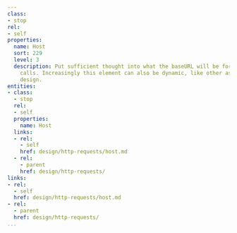 ```yaml
---
class:
- stop
rel:
- self
properties:
  name: Host
  sort: 229
  level: 3
  description: Put sufficient thought into what the baseURL will be for making API
    calls. Increasingly this element can also be dynamic, like other aspects of API
    design.
entities:
- class:
  - stop
  rel:
  - self
  properties:
    name: Host
  links:
  - rel:
    - self
    href: design/http-requests/host.md
  - rel:
    - parent
    href: design/http-requests/
links:
- rel:
  - self
  href: design/http-requests/host.md
- rel:
  - parent
  href: design/http-requests/
...
```

